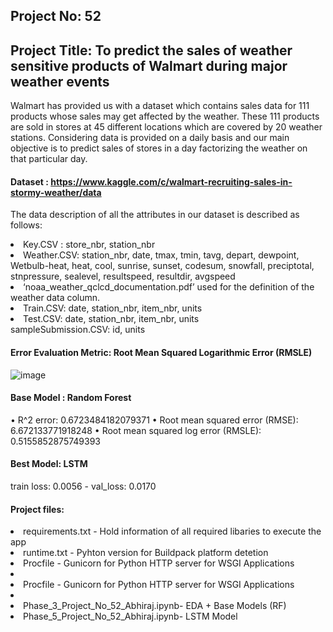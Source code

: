 ## Project No: 52

## Project Title: To predict the sales of weather sensitive products of Walmart during major weather events

Walmart has provided us with a dataset which contains sales data for 111 products whose sales may get affected by the weather. These 111 products are sold in stores at 45 different locations which are covered by 20 weather stations. Considering data is provided on a daily basis and our main objective is to predict sales of stores in a day factorizing the weather on that particular day.

#### Dataset : https://www.kaggle.com/c/walmart-recruiting-sales-in-stormy-weather/data

The data description of all the attributes in our dataset is described as follows:
<li>Key.CSV : store_nbr, station_nbr</li>
<li>Weather.CSV: station_nbr, date, tmax, tmin, tavg, depart, dewpoint, Wetbulb-heat, heat, cool, sunrise, sunset, codesum, snowfall, preciptotal, stnpressure, sealevel, resultspeed, resultdir, avgspeed</li>
<li>‘noaa_weather_qclcd_documentation.pdf’ used for the definition of the weather data column.</li>
<li>Train.CSV: date, station_nbr, item_nbr, units</li>
<li>Test.CSV: date, station_nbr, item_nbr, units</li>
sampleSubmission.CSV: id, units</li>

#### Error Evaluation Metric: Root Mean Squared Logarithmic Error (RMSLE) 
![image](https://user-images.githubusercontent.com/55212528/156655401-2cd17e21-ff50-47d5-8bb4-16b997f8ad6a.png)

#### Base Model : Random Forest 
•	R^2 error:  0.6723484182079371
•	Root mean squared error (RMSE):  6.672133771918248
•	Root mean squared log error (RMSLE):  0.5155852875749393

#### Best Model: LSTM
train loss: 0.0056 - val_loss: 0.0170

#### Project files:
<li>requirements.txt - Hold information of all required libaries to execute the app</li>
<li>runtime.txt - Pyhton version for Buildpack platform detetion</li>
<li>Procfile - Gunicorn for Python HTTP server for WSGI Applications<li>
<li>Procfile - Gunicorn for Python HTTP server for WSGI Applications<li>
<li>Phase_3_Project_No_52_Abhiraj.ipynb- EDA +  Base Models (RF)</li>
<li>Phase_5_Project_No_52_Abhiraj.ipynb- LSTM Model</li>






